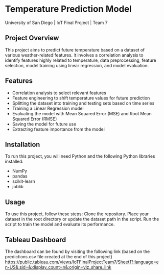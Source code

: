 # Temperature Prediction Model
University of San Diego | IoT Final Project | Team 7

## Project Overview
This project aims to predict future temperature based on a dataset of various weather-related features. It involves a correlation analysis to identify features highly related to temperature, data preprocessing, feature selection, model training using linear regression, and model evaluation.

## Features
- Correlation analysis to select relevant features
- Feature engineering to shift temperature values for future prediction
- Splitting the dataset into training and testing sets based on time series
- Training a Linear Regression model
- Evaluating the model with Mean Squared Error (MSE) and Root Mean Squared Error (RMSE)
- Saving the model for future use
- Extracting feature importance from the model

## Installation
To run this project, you will need Python and the following Python libraries installed:
- NumPy
- pandas
- scikit-learn
- joblib

## Usage
To use this project, follow these steps:
    Clone the repository.
    Place your dataset in the root directory or update the dataset path in the script.
    Run the script to train the model and evaluate its performance.

## Tableau Dashboard
The dashboard can be found by visiting the following link (based on the predictions.csv file created at the end of this project)
https://public.tableau.com/views/IoTFinalProjectTeam7/Sheet1?:language=en-US&:sid=&:display_count=n&:origin=viz_share_link
    
